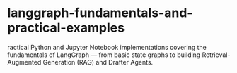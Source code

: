 # langgraph-fundamentals-and-practical-examples
ractical Python and Jupyter Notebook implementations covering the fundamentals of LangGraph — from basic state graphs to building Retrieval-Augmented Generation (RAG) and Drafter Agents.
